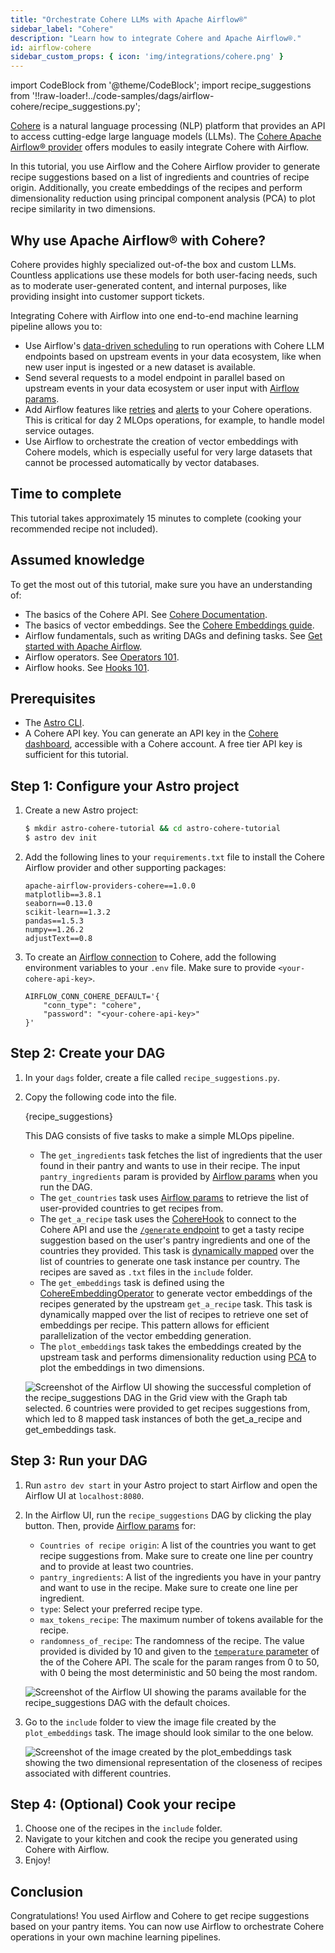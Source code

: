 ```yaml
---
title: "Orchestrate Cohere LLMs with Apache Airflow®"
sidebar_label: "Cohere"
description: "Learn how to integrate Cohere and Apache Airflow®."
id: airflow-cohere
sidebar_custom_props: { icon: 'img/integrations/cohere.png' }
---
```


import CodeBlock from '@theme/CodeBlock';
import recipe_suggestions from '!!raw-loader!../code-samples/dags/airflow-cohere/recipe_suggestions.py';

[Cohere](https://cohere.com/) is a natural language processing (NLP) platform that provides an API to access cutting-edge large language models (LLMs). The [Cohere Apache Airflow® provider](https://airflow.apache.org/docs/apache-airflow-providers-cohere/stable/index.html) offers modules to easily integrate Cohere with Airflow.

In this tutorial, you use Airflow and the Cohere Airflow provider to generate recipe suggestions based on a list of ingredients and countries of recipe origin. Additionally, you create embeddings of the recipes and perform dimensionality reduction using principal component analysis (PCA) to plot recipe similarity in two dimensions.

## Why use Apache Airflow® with Cohere?

Cohere provides highly specialized out-of-the box and custom LLMs. Countless applications use these models for both user-facing needs, such as to moderate user-generated content, and internal purposes, like providing insight into customer support tickets.

Integrating Cohere with Airflow into one end-to-end machine learning pipeline allows you to:

- Use Airflow's [data-driven scheduling](airflow-datasets.md) to run operations with Cohere LLM endpoints based on upstream events in your data ecosystem, like when new user input is ingested or a new dataset is available.
- Send several requests to a model endpoint in parallel based on upstream events in your data ecosystem or user input with [Airflow params](airflow-params.md).
- Add Airflow features like [retries](rerunning-dags.md#automatically-retry-tasks) and [alerts](error-notifications-in-airflow.md) to your Cohere operations. This is critical for day 2 MLOps operations, for example, to handle model service outages.
- Use Airflow to orchestrate the creation of vector embeddings with Cohere models, which is especially useful for very large datasets that cannot be processed automatically by vector databases.

## Time to complete

This tutorial takes approximately 15 minutes to complete (cooking your recommended recipe not included).

## Assumed knowledge

To get the most out of this tutorial, make sure you have an understanding of:

- The basics of the Cohere API. See [Cohere Documentation](https://docs.cohere.com/reference/about).
- The basics of vector embeddings. See the [Cohere Embeddings guide](https://docs.cohere.com/docs/embeddings).
- Airflow fundamentals, such as writing DAGs and defining tasks. See [Get started with Apache Airflow](get-started-with-airflow.md).
- Airflow operators. See [Operators 101](what-is-an-operator.md).
- Airflow hooks. See [Hooks 101](what-is-a-hook.md).

## Prerequisites

- The [Astro CLI](https://www.astronomer.io/docs/astro/cli/get-started).
- A Cohere API key. You can generate an API key in the [Cohere dashboard](https://dashboard.cohere.com/api-keys), accessible with a Cohere account. A free tier API key is sufficient for this tutorial.

## Step 1: Configure your Astro project

1. Create a new Astro project:

    ```sh
    $ mkdir astro-cohere-tutorial && cd astro-cohere-tutorial
    $ astro dev init
    ```

2. Add the following lines to your `requirements.txt` file to install the Cohere Airflow provider and other supporting packages:

    ```text
    apache-airflow-providers-cohere==1.0.0
    matplotlib==3.8.1
    seaborn==0.13.0
    scikit-learn==1.3.2
    pandas==1.5.3
    numpy==1.26.2
    adjustText==0.8
    ```

3. To create an [Airflow connection](connections.md) to Cohere, add the following environment variables to your `.env` file. Make sure to provide `<your-cohere-api-key>`.

    ```text
    AIRFLOW_CONN_COHERE_DEFAULT='{
        "conn_type": "cohere",
        "password": "<your-cohere-api-key>"
    }'
    ```

## Step 2: Create your DAG

1. In your `dags` folder, create a file called `recipe_suggestions.py`.

2. Copy the following code into the file.

    <CodeBlock language="python">{recipe_suggestions}</CodeBlock>

    This DAG consists of five tasks to make a simple MLOps pipeline.

    - The `get_ingredients` task fetches the list of ingredients that the user found in their pantry and wants to use in their recipe. The input `pantry_ingredients` param is provided by [Airflow params](airflow-params.md) when you run the DAG.
    - The `get_countries` task uses [Airflow params](airflow-params.md) to retrieve the list of user-provided countries to get recipes from.
    - The `get_a_recipe` task uses the [CohereHook](https://airflow.apache.org/docs/apache-airflow-providers-cohere/stable/_api/airflow/providers/cohere/hooks/cohere/index.html) to connect to the Cohere API and use the [`/generate` endpoint](https://docs.cohere.com/reference/generate) to get a tasty recipe suggestion based on the user's pantry ingredients and one of the countries they provided. This task is [dynamically mapped](dynamic-tasks.md) over the list of countries to generate one task instance per country. The recipes are saved as `.txt` files in the `include` folder.
    - The `get_embeddings` task is defined using the [CohereEmbeddingOperator](https://airflow.apache.org/docs/apache-airflow-providers-cohere/stable/operators/embedding.html) to generate vector embeddings of the recipes generated by the upstream `get_a_recipe` task. This task is dynamically mapped over the list of recipes to retrieve one set of embeddings per recipe. This pattern allows for efficient parallelization of the vector embedding generation.
    - The `plot_embeddings` task takes the embeddings created by the upstream task and performs dimensionality reduction using [PCA](https://scikit-learn.org/stable/modules/generated/sklearn.decomposition.PCA.html) to plot the embeddings in two dimensions. 

    ![Screenshot of the Airflow UI showing the successful completion of the `recipe_suggestions` DAG in the Grid view with the Graph tab selected. 6 countries were provided to get recipes suggestions from, which led to 8 mapped task instances of both the `get_a_recipe` and `get_embeddings` task.](/img/tutorials/airflow-cohere_dag_graph.png)

## Step 3: Run your DAG

1. Run `astro dev start` in your Astro project to start Airflow and open the Airflow UI at `localhost:8080`.

2. In the Airflow UI, run the `recipe_suggestions` DAG by clicking the play button. Then, provide [Airflow params](airflow-params.md) for:

    - `Countries of recipe origin`: A list of the countries you want to get recipe suggestions from. Make sure to create one line per country and to provide at least two countries.
    - `pantry_ingredients`: A list of the ingredients you have in your pantry and want to use in the recipe. Make sure to create one line per ingredient.
    - `type`: Select your preferred recipe type. 
    - `max_tokens_recipe`: The maximum number of tokens available for the recipe. 
    - `randomness_of_recipe`: The randomness of the recipe. The value provided is divided by 10 and given to the [`temperature` parameter](https://docs.cohere.com/docs/temperature) of the of the Cohere API. The scale for the param ranges from 0 to 50, with 0 being the most deterministic and 50 being the most random.

    ![Screenshot of the Airflow UI showing the params available for the `recipe_suggestions` DAG with the default choices.](/img/tutorials/airflow-cohere_params.png)

3. Go to the `include` folder to view the image file created by the `plot_embeddings` task. The image should look similar to the one below.

    ![Screenshot of the image created by the `plot_embeddings` task showing the two dimensional representation of the closeness of recipes associated with different countries.](/img/tutorials/airflow-cohere_recipe_plot.png)

## Step 4: (Optional) Cook your recipe

1. Choose one of the recipes in the `include` folder.
2. Navigate to your kitchen and cook the recipe you generated using Cohere with Airflow.
3. Enjoy!

## Conclusion

Congratulations! You used Airflow and Cohere to get recipe suggestions based on your pantry items. You can now use Airflow to orchestrate Cohere operations in your own machine learning pipelines.